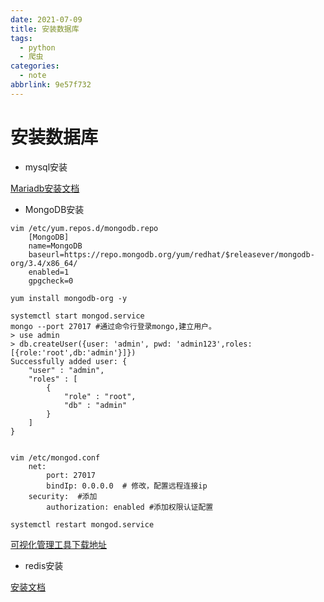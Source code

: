 ```yaml
---
date: 2021-07-09
title: 安装数据库
tags:
  - python
  - 爬虫
categories:
  - note
abbrlink: 9e57f732
---
```


# 安装数据库

* mysql安装

[Mariadb安装文档](https://github.com/fushisanlang/own_note/blob/master/linux/%E6%9C%8D%E5%8A%A1%E5%AE%89%E8%A3%85%E9%85%8D%E7%BD%AE/Mariadb%20%E6%95%B0%E6%8D%AE%E5%BA%93%E5%AE%89%E8%A3%85.md)



* MongoDB安装

```shell
vim /etc/yum.repos.d/mongodb.repo
	[MongoDB]
	name=MongoDB
	baseurl=https://repo.mongodb.org/yum/redhat/$releasever/mongodb-org/3.4/x86_64/
	enabled=1
	gpgcheck=0
	
yum install mongodb-org -y

systemctl start mongod.service
mongo --port 27017 #通过命令行登录mongo,建立用户。
> use admin
> db.createUser({user: 'admin', pwd: 'admin123',roles:[{role:'root',db:'admin'}]})
Successfully added user: {
	"user" : "admin",
	"roles" : [
		{
			"role" : "root",
			"db" : "admin"
		}
	]
}


vim /etc/mongod.conf
	net:
  		port: 27017
  		bindIp: 0.0.0.0  # 修改，配置远程连接ip
	security:  #添加
  		authorization: enabled #添加权限认证配置
  		
systemctl restart mongod.service
```

[可视化管理工具下载地址](https://robomongo.org/download)


<!--more-->
* redis安装

[安装文档](https://github.com/fushisanlang/own_note/blob/9d065549b119bd7d0ba6388e1452d82fc8fce55b/linux/%E6%9C%8D%E5%8A%A1%E5%AE%89%E8%A3%85%E9%85%8D%E7%BD%AE/redis%E5%AE%89%E8%A3%85%E4%B8%8E%E9%85%8D%E7%BD%AE.md)

